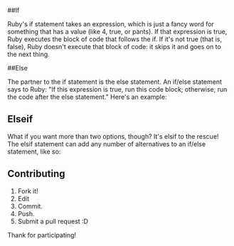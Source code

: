 
##If

Ruby's if statement takes an expression, which is just a fancy word for something that has a value (like 4, true, or pants). If that expression is true, Ruby executes the block of code that follows the if. If it's not true (that is, false), Ruby doesn't execute that block of code: it skips it and goes on to the next thing.

##Else

The partner to the if statement is the else statement. An if/else statement says to Ruby: "If this expression is true, run this code block; otherwise, run the code after the else statement." Here's an example:

## Elseif

What if you want more than two options, though? It's elsif to the rescue! The elsif statement can add any number of alternatives to an if/else statement, like so:



## Contributing

1. Fork it!
2. Edit
3. Commit.
4. Push.
5. Submit a pull request :D

Thank for participating!